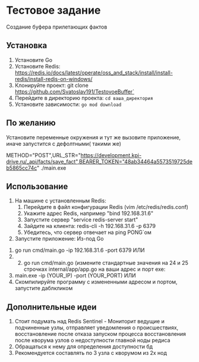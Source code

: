 # Тестовое задание 

Создание буфера прилетающих фактов

## Установка

1. Установите Go
2. Установите Redis: https://redis.io/docs/latest/operate/oss_and_stack/install/install-redis/install-redis-on-windows/
3. Клонируйте проект: git clone https://github.com/Svatoslav191/TestovoeBuffer`
3. Перейдите в директорию проекта: `cd ваша_директория`
4. Установите зависимости: `go mod download`

## По желанию
Установите переменные окружения и тут же вызовите приложение, иначе запустится с дефолтными( такими же)

METHOD="POST",URL_STR="https://development.kpi-drive.ru/_api/facts/save_fact",BEARER_TOKEN="48ab34464a5573519725deb5865cc74c" ./main.exe

## Использование
1. На машине с установленным Redis:
	1) Перейдите в файл конфигурации Redis (vim /etc/redis/redis.conf)
	2) Укажите адрес Redis, например "bind 192.168.31.6"
	3) Запустите сервер "service redis-server start"
	4) Зайдите на клиента: redis-cli -h 192.168.31.6 -p 6379
	5) Убедитесь, что сервер отвечает на ping PONG`ом
2. Запустите приложение:
	Из-под Go
1) go run cmd/main.go -ip 192.168.31.6 -port 6379
   ИЛИ
3) 2) go run cmd/main.go (измените стандартные значения на 24 и 25 строчках internal/app/app.go на ваши адрес и порт
	exe:
1) main.exe -ip (YOUR_IP) -port (YOUR_PORT)
   ИЛИ
2) Скомпилируйте программу с измененными адресом и портом, запустите даблкликом

## Дополнительные идеи
1. Стоит подумать над Redis Sentinel - Мониторит ведущие и подчиненные узлы, отправляет уведомления о происшествиях,
   восстановление после отказа запуском процесса восстановления после кворума узлов о недоступности главной ноды редиса
2. Обращаться к нему для определения доступности бд
3. Рекомендуется составлять по 3 узла с кворумом из 2х нод
